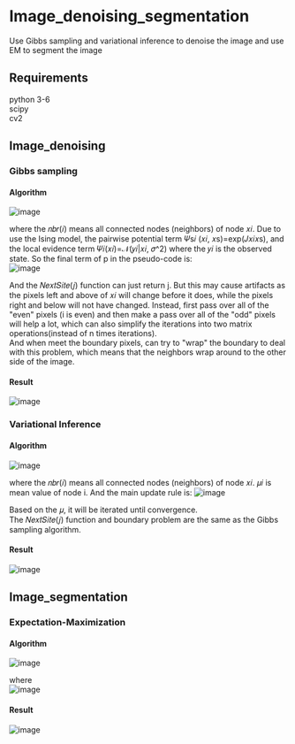 # Image_denoising_segmentation
Use Gibbs sampling and variational inference to denoise the image and use EM to segment the image

## Requirements
python 3-6  
scipy  
cv2  

## Image_denoising
### Gibbs sampling
#### Algorithm
![image](https://github.com/chenhuaizhen/Image_denoising_segmentation/raw/master/image/gibbs.png)

where the 𝑛𝑏𝑟(𝑖) means all connected nodes (neighbors) of node 𝑥𝑖. Due to use the Ising model, the pairwise potential term 𝛹s𝑖 (𝑥𝑖, 𝑥s)=exp(𝐽𝑥𝑖𝑥s), and the local evidence term 𝛹𝑖(𝑥𝑖)=𝒩(𝑦𝑖|𝑥𝑖, 𝜎^2) where the 𝑦𝑖 is the observed state. 
So the final term of p in the pseudo-code is:  
![image](https://github.com/chenhuaizhen/Image_denoising_segmentation/raw/master/image/gibbs_2.png)

And the 𝑁𝑒𝑥𝑡𝑆𝑖𝑡𝑒(𝑗) function can just return j. But this may cause artifacts as the pixels left and above of 𝑥𝑖 will change before it does, while the pixels right and below will not have changed. Instead, first pass over all of the "even" pixels (i is even) and then make a pass over all of the "odd" pixels will help a lot, which can also simplify the iterations into two matrix operations(instead of n times iterations).  
And when meet the boundary pixels, can try to "wrap" the boundary to deal with this problem, which means that the neighbors wrap around to the other side of the image.  

#### Result
![image](https://github.com/chenhuaizhen/Image_denoising_segmentation/raw/master/image/gibbs_res.png)

### Variational Inference
#### Algorithm
![image](https://github.com/chenhuaizhen/Image_denoising_segmentation/raw/master/image/VI.png)

where the 𝑛𝑏𝑟(𝑖) means all connected nodes (neighbors) of node 𝑥𝑖. 𝜇𝑖 is mean value of node i. And the main update rule is: 
![image](https://github.com/chenhuaizhen/Image_denoising_segmentation/raw/master/image/VI_2.png)

Based on the 𝜇, it will be iterated until convergence.  
The 𝑁𝑒𝑥𝑡𝑆𝑖𝑡𝑒(𝑗) function and boundary problem are the same as the Gibbs sampling algorithm.  

#### Result
![image](https://github.com/chenhuaizhen/Image_denoising_segmentation/raw/master/image/VI_res.png)

## Image_segmentation
### Expectation-Maximization
#### Algorithm
![image](https://github.com/chenhuaizhen/Image_denoising_segmentation/raw/master/image/EM.png)

where   
![image](https://github.com/chenhuaizhen/Image_denoising_segmentation/raw/master/image/EM_2.png)

#### Result
![image](https://github.com/chenhuaizhen/Image_denoising_segmentation/raw/master/image/EM_res.png)
